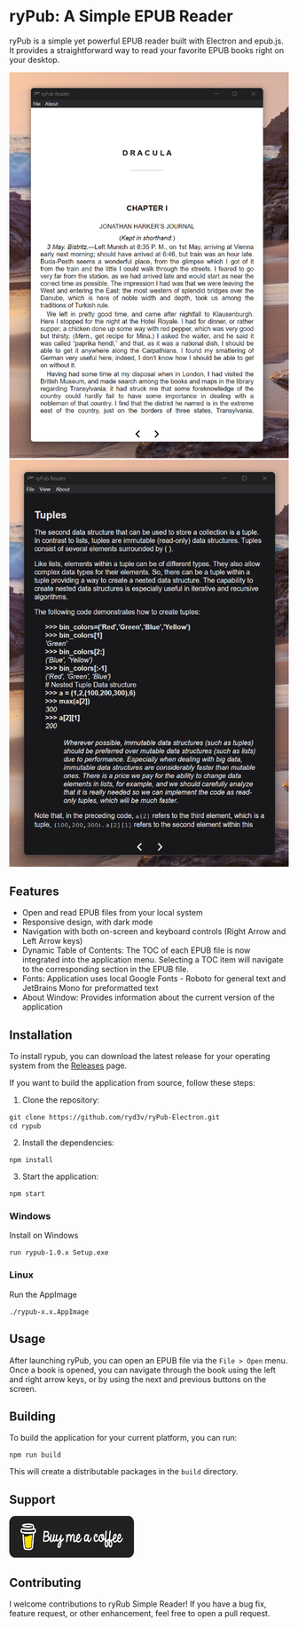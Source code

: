 ﻿# ryPub: A Simple EPUB Reader

ryPub is a simple yet powerful EPUB reader built with Electron and epub.js. It provides a straightforward way to read
your favorite EPUB books right on your desktop.

![ALT](https://github.com/ryd3v/ryPub-Electron/blob/main/Screenshot%202023-08-07%20153701.png)
![ALT](https://github.com/ryd3v/ryPub-Electron/blob/main/dark-mode.png)

## Features

- Open and read EPUB files from your local system
- Responsive design, with dark mode
- Navigation with both on-screen and keyboard controls (Right Arrow and Left Arrow keys)
- Dynamic Table of Contents: The TOC of each EPUB file is now integrated into the application menu. Selecting a
  TOC item will navigate to the corresponding section in the EPUB file.
- Fonts: Application uses local Google Fonts - Roboto for general text and JetBrains Mono for preformatted text
- About Window: Provides information about the current version of the application

## Installation

To install rypub, you can download the latest release for your operating system from
the [Releases](https://github.com/ryd3v/ryPub-Electron/releases) page.

If you want to build the application from source, follow these steps:

1. Clone the repository:

```
git clone https://github.com/ryd3v/ryPub-Electron.git
cd rypub
```

2. Install the dependencies:

```
npm install
```

3. Start the application:

```
npm start
```

### Windows

Install on Windows

```
run rypub-1.0.x Setup.exe
```

### Linux

Run the AppImage

```
./rypub-x.x.AppImage
```

## Usage

After launching ryPub, you can open an EPUB file via the `File > Open` menu. Once a book is opened, you can navigate
through the book using the left and right arrow keys, or by using the next and previous buttons on the screen.

## Building

To build the application for your current platform, you can run:

```
npm run build
```

This will create a distributable packages in the `build` directory.

## Support

<a href="https://www.buymeacoffee.com/ryd3v" target="_blank">
  <img src="https://github.com/ryd3v/ryPub-Electron/blob/main/black-button.png" alt="Alt text" width="225" height="75">
</a>

## Contributing

I welcome contributions to ryRub Simple Reader! If you have a bug fix, feature request, or other enhancement, feel free
to open a
pull request.
